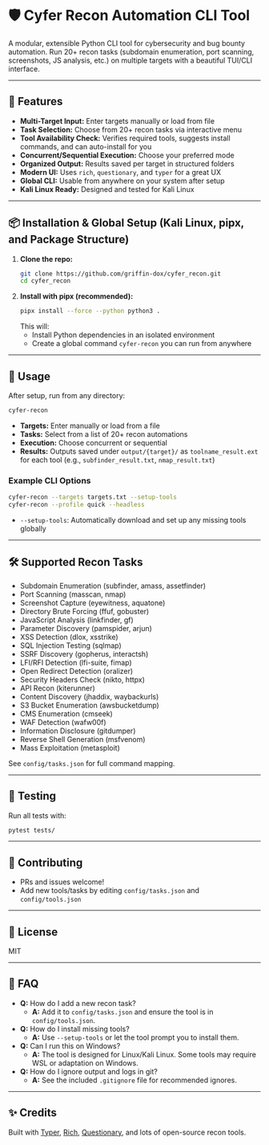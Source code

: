# 🛡️ Cyfer Recon Automation CLI Tool

A modular, extensible Python CLI tool for cybersecurity and bug bounty automation. Run 20+ recon tasks (subdomain enumeration, port scanning, screenshots, JS analysis, etc.) on multiple targets with a beautiful TUI/CLI interface.

---

## 🚀 Features
- **Multi-Target Input:** Enter targets manually or load from file
- **Task Selection:** Choose from 20+ recon tasks via interactive menu
- **Tool Availability Check:** Verifies required tools, suggests install commands, and can auto-install for you
- **Concurrent/Sequential Execution:** Choose your preferred mode
- **Organized Output:** Results saved per target in structured folders
- **Modern UI:** Uses `rich`, `questionary`, and `typer` for a great UX
- **Global CLI:** Usable from anywhere on your system after setup
- **Kali Linux Ready:** Designed and tested for Kali Linux

---

## 📦 Installation & Global Setup (Kali Linux, pipx, and Package Structure)

1. **Clone the repo:**
   ```bash
   git clone https://github.com/griffin-dox/cyfer_recon.git
   cd cyfer_recon
   ```
2. **Install with pipx (recommended):**
   ```bash
   pipx install --force --python python3 .
   ```
   This will:
   - Install Python dependencies in an isolated environment
   - Create a global command `cyfer-recon` you can run from anywhere

---

## 🏃 Usage

After setup, run from any directory:
```bash
cyfer-recon
```

- **Targets:** Enter manually or load from a file
- **Tasks:** Select from a list of 20+ recon automations
- **Execution:** Choose concurrent or sequential
- **Results:** Outputs saved under `output/{target}/` as `toolname_result.ext` for each tool (e.g., `subfinder_result.txt`, `nmap_result.txt`)

### Example CLI Options

```bash
cyfer-recon --targets targets.txt --setup-tools
cyfer-recon --profile quick --headless
```

- `--setup-tools`: Automatically download and set up any missing tools globally

---

## 🛠️ Supported Recon Tasks

- Subdomain Enumeration (subfinder, amass, assetfinder)
- Port Scanning (masscan, nmap)
- Screenshot Capture (eyewitness, aquatone)
- Directory Brute Forcing (ffuf, gobuster)
- JavaScript Analysis (linkfinder, gf)
- Parameter Discovery (pamspider, arjun)
- XSS Detection (dlox, xsstrike)
- SQL Injection Testing (sqlmap)
- SSRF Discovery (gopherus, interactsh)
- LFI/RFI Detection (lfi-suite, fimap)
- Open Redirect Detection (oralizer)
- Security Headers Check (nikto, httpx)
- API Recon (kiterunner)
- Content Discovery (jhaddix, waybackurls)
- S3 Bucket Enumeration (awsbucketdump)
- CMS Enumeration (cmseek)
- WAF Detection (wafw00f)
- Information Disclosure (gitdumper)
- Reverse Shell Generation (msfvenom)
- Mass Exploitation (metasploit)

See `config/tasks.json` for full command mapping.

---

## 🧪 Testing

Run all tests with:
```bash
pytest tests/
```

---

## 🤝 Contributing
- PRs and issues welcome!
- Add new tools/tasks by editing `config/tasks.json` and `config/tools.json`

---

## 📄 License
MIT

---

## 🙋 FAQ
- **Q:** How do I add a new recon task?
  - **A:** Add it to `config/tasks.json` and ensure the tool is in `config/tools.json`.
- **Q:** How do I install missing tools?
  - **A:** Use `--setup-tools` or let the tool prompt you to install them.
- **Q:** Can I run this on Windows?
  - **A:** The tool is designed for Linux/Kali Linux. Some tools may require WSL or adaptation on Windows.
- **Q:** How do I ignore output and logs in git?
  - **A:** See the included `.gitignore` file for recommended ignores.

---

## ✨ Credits
Built with [Typer](https://typer.tiangolo.com/), [Rich](https://rich.readthedocs.io/), [Questionary](https://github.com/tmbo/questionary), and lots of open-source recon tools.

